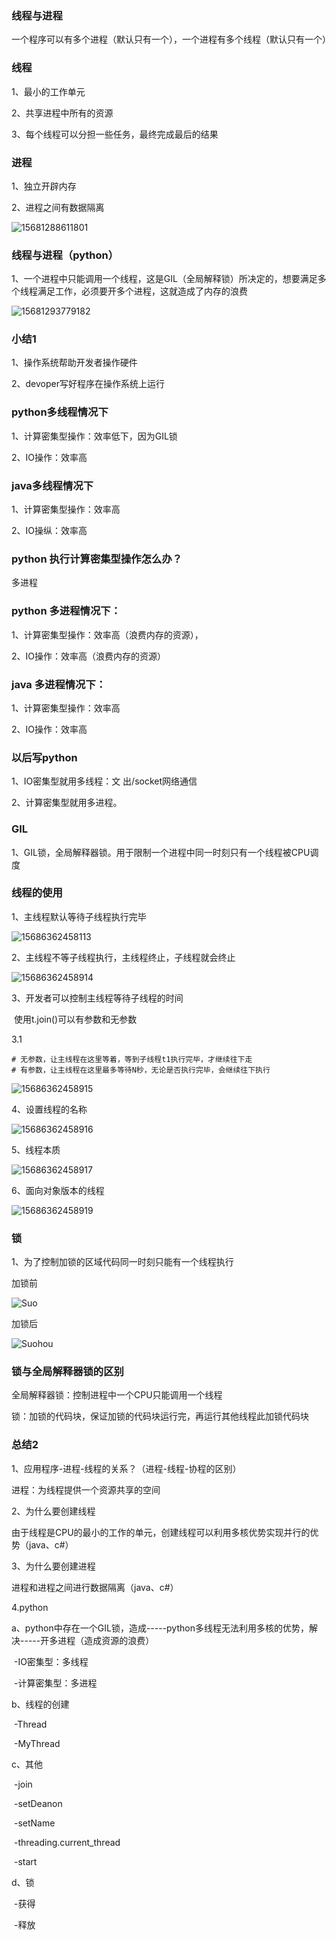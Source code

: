 ### 线程与进程

一个程序可以有多个进程（默认只有一个），一个进程有多个线程（默认只有一个）

### 线程

1、最小的工作单元

2、共享进程中所有的资源

3、每个线程可以分担一些任务，最终完成最后的结果

### 进程

1、独立开辟内存

2、进程之间有数据隔离

![15681288611801](.\images\1568128861180.png)

### 线程与进程（python）

1、一个进程中只能调用一个线程，这是GIL（全局解释锁）所决定的，想要满足多个线程满足工作，必须要开多个进程，这就造成了内存的浪费

![15681293779182](.\images\1568129377918.png)





 ### 小结1

1、操作系统帮助开发者操作硬件

2、devoper写好程序在操作系统上运行



### python多线程情况下

1、计算密集型操作：效率低下，因为GIL锁

2、IO操作：效率高

### java多线程情况下

1、计算密集型操作：效率高

2、IO操纵：效率高

### python 执行计算密集型操作怎么办？

多进程

### python 多进程情况下：

1、计算密集型操作：效率高（浪费内存的资源），

2、IO操作：效率高（浪费内存的资源）

### java 多进程情况下：

1、计算密集型操作：效率高

2、IO操作：效率高

### 以后写python

1、IO密集型就用多线程：文 出/socket网络通信

2、计算密集型就用多进程。

### GIL

1、GIL锁，全局解释器锁。用于限制一个进程中同一时刻只有一个线程被CPU调度





### 线程的使用

1、主线程默认等待子线程执行完毕

![15686362458113](.\images\TIM截图20190916201654.jpg)

2、主线程不等子线程执行，主线程终止，子线程就会终止

![15686362458914](.\images\TIM截图20190916202000.jpg)

3、开发者可以控制主线程等待子线程的时间

​	使用t.join()可以有参数和无参数

3.1 

```
# 无参数，让主线程在这里等着，等到子线程t1执行完毕，才继续往下走
# 有参数，让主线程在这里最多等待N秒，无论是否执行完毕，会继续往下执行
```

![15686362458915](.\images\TIM截图llljpg.jpg)

4、设置线程的名称

![15686362458916](.\images\TIM截图ffgf.jpg)

5、线程本质

![15686362458917](.\images\本质.jpg)

6、面向对象版本的线程

![15686362458919](.\images\方式二.jpg)



### 锁

1、为了控制加锁的区域代码同一时刻只能有一个线程执行

加锁前

![Suo](..\images\锁前.jpg)

加锁后

![Suohou](..\images\锁后.jpg)

### 锁与全局解释器锁的区别

全局解释器锁：控制进程中一个CPU只能调用一个线程

锁：加锁的代码块，保证加锁的代码块运行完，再运行其他线程此加锁代码块

### 总结2

1、应用程序-进程-线程的关系？（进程-线程-协程的区别）

进程：为线程提供一个资源共享的空间

2、为什么要创建线程

由于线程是CPU的最小的工作的单元，创建线程可以利用多核优势实现并行的优势（java、c#）

3、为什么要创建进程

进程和进程之间进行数据隔离（java、c#）

4.python

a、python中存在一个GIL锁，造成-----python多线程无法利用多核的优势，解决-----开多进程（造成资源的浪费）

​	-IO密集型：多线程

​	-计算密集型：多进程

b、线程的创建

​	-Thread

​	-MyThread

c、其他

​	-join

​	-setDeanon

​	-setName

​	-threading.current_thread

​	-start

d、锁

​	-获得

​	-释放

